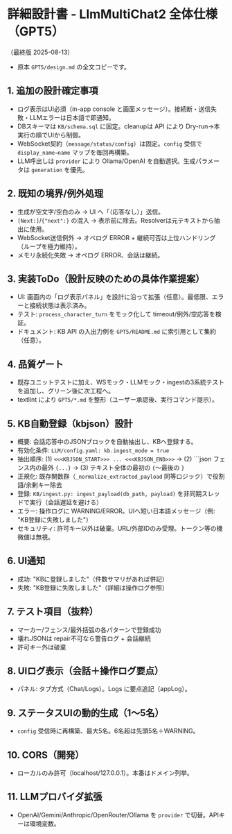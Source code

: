 # 詳細設計書 - LlmMultiChat2 全体仕様（GPT5）

（最終版 2025-08-13）

- 原本 `GPT5/design.md` の全文コピーです。

## 1. 追加の設計確定事項
- ログ表示はUI必須（in-app console と画面メッセージ）。接続断・送信失敗・LLMエラーは日本語で即通知。
- DBスキーマは `KB/schema.sql` に固定。cleanupは API により Dry-run→本実行の順でUIから制御。
- WebSocket契約（`message/status/config`）は固定。`config` 受信で `display_name→name` マップを毎回再構築。
- LLM呼出しは `provider` により Ollama/OpenAI を自動選択。生成パラメータは `generation` を優先。

## 2. 既知の境界/例外処理
- 生成が空文字/空白のみ → UI へ「（応答なし）」送信。
- `[Next:]`/`{"next":}` の混入 → 表示前に除去。Resolverは元テキストから抽出に使用。
- WebSocket送信例外 → オペログ ERROR + 継続可否は上位ハンドリング（ループを極力維持）。
- メモリ永続化失敗 → オペログ ERROR、会話は継続。

## 3. 実装ToDo（設計反映のための具体作業提案）
- UI: 画面内の「ログ表示パネル」を設計に沿って拡張（任意）。最低限、エラーと接続状態は表示済み。
- テスト: `process_character_turn` をモック化して timeout/例外/空応答を検証。
- ドキュメント: KB API の入出力例を `GPT5/README.md` に索引用として集約（任意）。

## 4. 品質ゲート
- 既存ユニットテストに加え、WSモック・LLMモック・ingestの3系統テストを追加し、グリーン後に次工程へ。
- textlint により `GPT5/*.md` を整形（ユーザー承認後、実行コマンド提示）。

## 5. KB自動登録（kbjson）設計
- 概要: 会話応答中のJSONブロックを自動抽出し、KBへ登録する。
- 有効化条件: `LLM/config.yaml: kb.ingest_mode = true`
- 抽出順序: (1) `<<<KBJSON_START>>> ... <<<KBJSON_END>>>` → (2) ```json フェンス内の最外 `{...}` → (3) テキスト全体の最初の `{`〜最後の `}`
- 正規化: 既存関数群（`_normalize_extracted_payload` 同等ロジック）で役割語/余剰キー除去
- 登録: `KB/ingest.py: ingest_payload(db_path, payload)` を非同期スレッドで実行（会話遅延を避ける）
- エラー: 操作ログに WARNING/ERROR。UIへ短い日本語メッセージ（例: "KB登録に失敗しました"）
- セキュリティ: 許可キー以外は破棄。URL/外部IDのみ受理。トークン等の機微値は無視。

## 6. UI通知
- 成功: "KBに登録しました"（件数サマリがあれば併記）
- 失敗: "KB登録に失敗しました"（詳細は操作ログ参照）

## 7. テスト項目（抜粋）
- マーカー/フェンス/最外括弧の各パターンで登録成功
- 壊れJSONは repair不可なら警告ログ + 会話継続
- 許可キー外は破棄

## 8. UIログ表示（会話＋操作ログ要点）
- パネル: タブ方式（Chat/Logs）。Logs に要点追記（appLog）。

## 9. ステータスUIの動的生成（1〜5名）
- `config` 受信時に再構築、最大5名。6名超は先頭5名＋WARNING。

## 10. CORS（開発）
- ローカルのみ許可（localhost/127.0.0.1）。本番はドメイン列挙。

## 11. LLMプロバイダ拡張
- OpenAI/Gemini/Anthropic/OpenRouter/Ollama を `provider` で切替。APIキーは環境変数。
